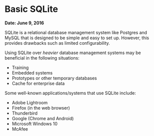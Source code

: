 # Basic SQLite

**Date: June 9, 2016**

SQLite is a relational database management system like Postgres and MySQL that is designed to be simple and easy to set up. However, this provides drawbacks such as limited configurability.

Using SQLite over *heavier* database management systems may be beneficial in the following situations:
- Training
- Embedded systems
- Prototypes or other temporary databases
- Cache for enterprise data

Some well-known applications/systems that use SQLite include:
- Adobe Lightroom
- Firefox (in the web browser)
- Thunderbird
- Google (Chrome and Android)
- Microsoft Windows 10
- McAfee

